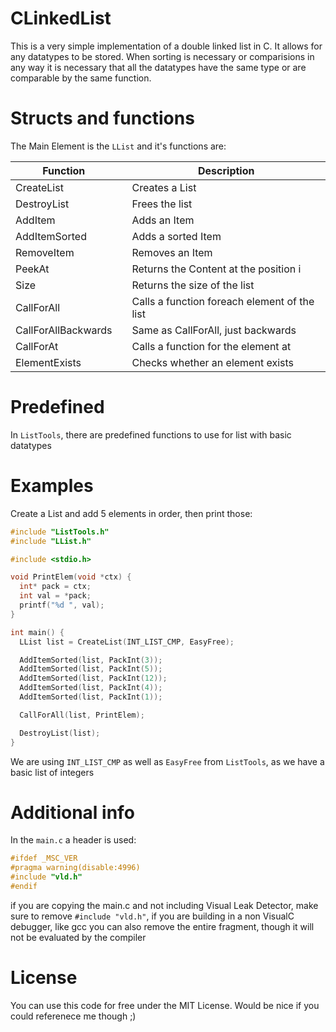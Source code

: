 # CLinkedList

This is a very simple implementation of a double linked list in C. It allows for any datatypes to be stored. When sorting is necessary or comparisions in any way it is necessary that all the datatypes have the same type or are comparable by the same function.

# Structs and functions

The Main Element is the `LList` and it's functions are:

| Function            |      | Description                                  |
| ------------------- | ---- | -------------------------------------------- |
| CreateList          |      | Creates a List                               |
| DestroyList         |      | Frees the list                               |
| AddItem             |      | Adds an Item                                 |
| AddItemSorted       |      | Adds a sorted Item                           |
| RemoveItem          |      | Removes an Item                              |
| PeekAt              |      | Returns the Content at the position i        |
| Size                |      | Returns the size of the list                 |
| CallForAll          |      | Calls a function foreach element of the list |
| CallForAllBackwards |      | Same as CallForAll, just backwards           |
| CallForAt           |      | Calls a function for the element at          |
| ElementExists       |      | Checks whether an element exists             |

# Predefined

In `ListTools`, there are predefined functions to use for list with basic datatypes

# Examples

Create a List and add 5 elements in order, then print those:

```c
#include "ListTools.h"
#include "LList.h"

#include <stdio.h>

void PrintElem(void *ctx) {
  int* pack = ctx;
  int val = *pack;
  printf("%d ", val);
}

int main() {
  LList list = CreateList(INT_LIST_CMP, EasyFree);

  AddItemSorted(list, PackInt(3));
  AddItemSorted(list, PackInt(5));
  AddItemSorted(list, PackInt(12));
  AddItemSorted(list, PackInt(4));
  AddItemSorted(list, PackInt(1));

  CallForAll(list, PrintElem);

  DestroyList(list);
}
```

We are using `INT_LIST_CMP` as well as `EasyFree` from `ListTools`, as we have a basic list of integers

# Additional info

In the `main.c` a header is used:

```c
#ifdef _MSC_VER
#pragma warning(disable:4996)
#include "vld.h"
#endif
```

if you are copying the main.c and not including Visual Leak Detector, make sure to remove `#include "vld.h"`, if you are building in a non VisualC debugger, 
like gcc you can also remove the entire fragment, though it will not be evaluated by the compiler

# License
You can use this code for free under the MIT License. Would be nice if you could referenece me though ;)
